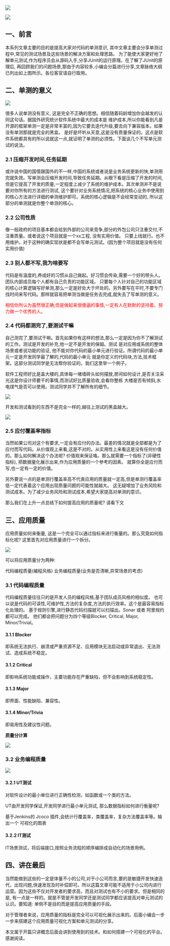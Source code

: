 ![](https://img.springlearn.cn/blog/learn_1629293532000.png)


![](https://img.springlearn.cn/blog/learn_1629295333000.png)

## 一、前言

本系列文章主要的目的是提高大家对代码的单测意识, 其中文章主要会分享单测过程中,常见的测试场景及这些场景的解决方案和处理思路。 为了能使大家更好地了解单元测试,作为程序员会从源码入手,分享JUnit的运行原理。在了解了JUnit的原理后, 再回顾我们的问题场景,那由于内容较多,小编会分篇进行分享,文章脉络大纲已列出如上图所示。各位客官请自行取用。

## 二、单测的意义

![](https://img.springlearn.cn/blog/learn_1617886822000.png)

很多人说单测没有意义, 这是完全不正确的思想。相信随着码龄增加你会越发的认同这句话。据国外研究统计软件系统中最大的成本是 维护成本,所以你能看到凡是开源的框架单测一定是非常丰富的,因为它要去迭代升级,要去向下兼容版本。如果没有单测那就是完全的黑盒。 是好是坏听从天意,这是没有质量保证的。这点是软件系统都具有的所以说就这一点,就证明了单测的必须性。下面谈几个不写单元测试的说法。

### 2.1 压缩开发时间,任务延期

或许说中国的国情跟国外的不一样,中国的系统或者说是业务系统更新的快,单测用完就失效。写单测会压缩开发时间,导致任务延期。从眼下看是压缩了开发的时间,但是它提高了开发的质量,一定程度上减少了系统的维护成本。其次单测并不是说要对你所有的方法进行测试, 这个要针对业务系统情况,把系统的核心业务中使用到的核心方法进行详细的单测维护即可。系统的核心逻辑是不会经常变动的, 所以这部分的单测就是你整个单测的核心。

### 2.2 公司性质

像一般政府的项目基本都会给到外部的公司来竞争,部分的外包公司只注重交付,不注重质量。或者说这个项目就是一个xx工程, 没有实用价值。 只要上线就行。也不用维护。对于这种的确实现状是都不会写单元测试。(因为整个项目就是没有任何实用价值)

### 2.3 别人都不写,我为啥要写

代码是有温度的,养成好的习惯从自己做起。好习惯会传染,需要一个好的带头人。团队内部成员每个人都有自己负责的功能区域。 只要每个人针对自己的功能区域的核心计算逻辑写好单测,那么一定是好处大于坏处的。另外要写在平时,不要专门找时间来写代码。那样就容易把单测当做是任务去完成,就失去了写单测的意义。

<font style="color:red">相信你所认为虽然很正确,但是做起来很傻逼的事情,一定有人在默默的坚持着。努力做一个优秀的人。</font>

### 2.4 代码都测完了,要测试干嘛

自己测完了,要测试干嘛。首先如果你有这样的想法,那么一定是因为你不了解测试的工作。测试是开发的补充,他一定不是开发的保姆。测试 是对应用或系统的整体场景或者说功能的验证, 他不能对你代码的最小单元进行验证。所谓代码的最小单元一定是开发同学最了解的,代码的最小单元 就是你定义的代码块,方法,技术框架。这部分测试同学是无法帮你验证的。我们这里举一个例子。

软件工程师好比是盖大楼的,具体每一堵墙砖头如何摆放,房间如何设计,是否关注采光这是你设计师要干的事情,而测试好比质量验收,会看你整栋 大楼是否有倾斜,水电煤气是否可以使用。测试同学并不了解所有的细节。

![](https://img.springlearn.cn/blog/learn_1618206722000.png)

开发和测试看到的东西不是完全一样的,越往上测试的黑盒越大。

![](https://img.springlearn.cn/blog/learn_1618051810000.png)

### 2.5 应付覆盖率指标

当然如果公司对这个有要求,一定会有应付的办法。最差的情况就是全部都是为了应付而写代码。从价值观上来看,这是不对的。从实用性上来看这是没有任何价值的。那么如何解决这个办法呢? 价值观来保证咯。那么就需要一个指标了(非硬性指标), 把数据量化展示出来,作为应用质量的一个参考的因素。 就算你全是应付而写,也一定有一定的价值。

另外要说一点的是单测行覆盖率高不代表应用的质量就一定高,但是单测行覆盖率低一定代表着这个应用出现质量问题的可能性就越大。 这无疑增加了业务风险和测试成本。为了减少业务风险和测试成本,希望大家提高对单测的意识。

那么我们在上升一点总结下如何提高应用的质量呢? 请看下文


## 三、应用质量

应用质量如何来衡量, 这是一个完全可以通过指标来进行衡量的。那么究竟如何指标化呢? 这里首先对应用质量进行一个拆分。

![](https://img.springlearn.cn/blog/learn_1617889750000.png)

可以将应用质量分为两种:

代码编程质量(编程风格)
业务编程质量(业务是否清晰,异常场景的考虑)

### 3.1 代码编程质量

代码编程质量往往只的是开发人员的编程风格,基于团队成员风格的相似度。 也可以说是代码的可读性,可维护性,方法的复杂度,方法的执行效率。这个是最容易指标化处理的。 基于规则引擎,进行静态代码扫描就可以扫描出。Sonar 或者 阿里规约都可以完成。 他们都会把问题分为四个等级Blocker, Critical, Major, Minor/Trivial。

#### 3.1.1 Blocker

即系统无法执行、崩溃或严重资源不足、应用模块无法启动或异常退出、无法测试、造成系统不稳定。

#### 3.1.2 Critical

即影响系统功能或操作，主要功能存在严重缺陷，但不会影响到系统稳定性。

#### 3.1.3 Major

即界面、性能缺陷、兼容性。

#### 3.1.4 Minor/Trivia

即易用性及建议性问题。


**质量分计算**

![](https://img.springlearn.cn/blog/learn_1629293855000.png)

### 3.2 业务编程质量

![](https://img.springlearn.cn/blog/learn_1618206722000.png)

#### 3.2.1 UT测试

对软件设计的最小单位进行正确性检测，如函数或一个类的方法。

UT由开发同学保证,开发同学进行最小单元测试, 那么数据指标如何进行衡量呢?

基于Jenkins的 Jcoco 插件,会统计行覆盖率，类覆盖率，复杂方法覆盖率等。输出一个 可视化的图表


#### 3.2.2 IT测试

IT场景测试，将后端接口,按照业务流程的顺序编排成自动化的场景用例。

## 四、讲在最后

当然能做到这些的一定是体量不小的公司,对于小公司而言,要的是敏捷开发快速迭代，出现问题,快速发现及时补偿即可。所以这篇文章可能不适用于小公司内进行运营。因为这些不仅对开发者的要求高，而且对测试也有不小的要求。但是相同的是, 有一点是一样的。就是不管是开发同学还是测试同学都应该提高对单元测试的认识。要知道: 单侧不是目的而是提高应用质量的手段。

对于管理者来说，应用质量的指标是完全可以可视化展示出来的。后面小编会一步一步来搭建这个应用质量可视化方案和单元测试的分享。

本文属于开篇只讲概念后面会讲到使用到的技术。和如何搭建一个可视化的平台。感谢阅读。


